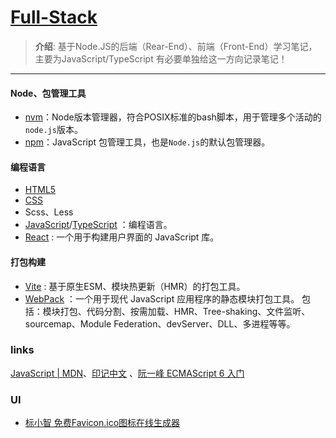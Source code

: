 # [Full-Stack](https://developer.mozilla.org/zh-CN/docs/Web)
> **介绍**: 基于Node.JS的后端（Rear-End）、前端（Front-End）学习笔记， 主要为JavaScript/TypeScript 有必要单独给这一方向记录笔记！

----
#### Node、包管理工具
* [nvm](https://nvm.p6p.net/)：Node版本管理器，符合POSIX标准的bash脚本，用于管理多个活动的`node.js`版本。
* [npm](./env/npm)：JavaScript 包管理工具，也是`Node.js`的默认包管理器。

#### 编程语言 
* [HTML5](./PL.Learning/html)  
* [CSS](./PL.Learning/css)
* Scss、Less
* [JavaScript](./PL.Learning/javascript)/[TypeScript](./PL.Learning/typescript) ：编程语言。
* [React](./PL.Learning/framework/react) : 一个用于构建用户界面的 JavaScript 库。

#### 打包构建
- [Vite](./scaffold/vite) : 基于原生ESM、模块热更新（HMR）的打包工具。
- [WebPack](./scaffold/webpack) ：一个用于现代 JavaScript 应用程序的静态模块打包工具。
包括：模块打包、代码分割、按需加载、HMR、Tree-shaking、文件监听、sourcemap、Module Federation、devServer、DLL、多进程等等。

### links
[JavaScript | MDN](https://developer.mozilla.org/zh-CN/docs/Web/JavaScript)、[印记中文](https://docschina.org/) 、[阮一峰 ECMAScript 6 入门](https://es6.ruanyifeng.com/)

### UI
- [标小智 免费Favicon.ico图标在线生成器](https://www.logosc.cn/favicon-generator)
